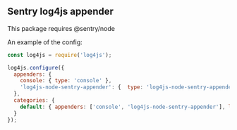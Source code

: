 ## Sentry log4js appender

This package requires @sentry/node

An example of the config:
```javascript
const log4js = require('log4js');

log4js.configure({
  appenders: {
    console: { type: 'console' },
    'log4js-node-sentry-appender': {  type: 'log4js-node-sentry-appender', dns: 'https://{KEYS}@{HOST}/{PROJECT_ID}' }
  },
  categories: {
    default: { appenders: ['console', 'log4js-node-sentry-appender'], level: 'error' }
  }
});
```
